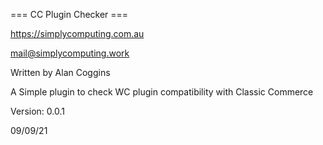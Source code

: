 === CC Plugin Checker ===

https://simplycomputing.com.au

mail@simplycomputing.work

Written by Alan Coggins


A Simple plugin to check WC plugin compatibility with Classic Commerce

Version: 0.0.1

09/09/21